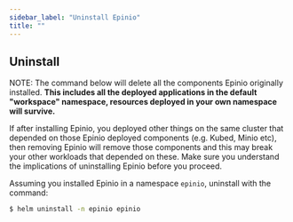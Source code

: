 ```yaml
---
sidebar_label: "Uninstall Epinio"
title: ""
---
```


<head>
  <link rel="canonical" href="https://docs.epinio.io/installation/uninstall_epinio"/>
</head>

## Uninstall

NOTE: The command below will delete all the components Epinio originally installed.
**This includes all the deployed applications in the default "workspace" namespace, resources deployed in your own namespace will survive.**

If after installing Epinio, you deployed other things on the same cluster
that depended on those Epinio deployed components (e.g. Kubed, Minio etc),
then removing Epinio will remove those components and this may break your other
workloads that depended on these. Make sure you understand the implications of
uninstalling Epinio before you proceed.

Assuming you installed Epinio in a namespace `epinio`, uninstall with the command:

```bash
$ helm uninstall -n epinio epinio
```
